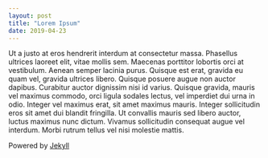 ```yaml
---
layout: post
title: "Lorem Ipsum"
date: 2019-04-23
---
```


Ut a justo at eros hendrerit interdum at consectetur massa. Phasellus ultrices laoreet elit, vitae mollis sem. Maecenas porttitor lobortis orci at vestibulum. Aenean semper lacinia purus. Quisque est erat, gravida eu quam vel, gravida ultrices libero. Quisque posuere augue non auctor dapibus. Curabitur auctor dignissim nisi id varius. Quisque gravida, mauris vel maximus commodo, orci ligula sodales lectus, vel imperdiet dui urna in odio. Integer vel maximus erat, sit amet maximus mauris. Integer sollicitudin eros sit amet dui blandit fringilla. Ut convallis mauris sed libero auctor, luctus maximus nunc dictum. Vivamus sollicitudin consequat augue vel interdum. Morbi rutrum tellus vel nisi molestie mattis.

Powered by [Jekyll](http://jekyllrb.com)
